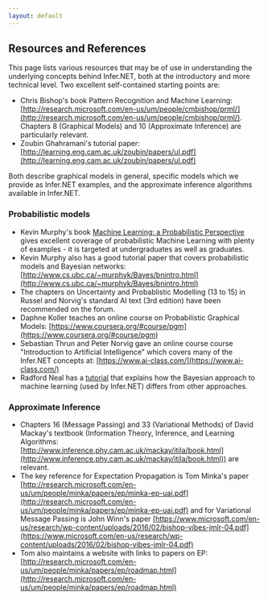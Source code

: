 ```yaml
---
layout: default
---
```


## Resources and References

This page lists various resources that may be of use in understanding the underlying concepts behind Infer.NET, both at the introductory and more technical level. Two excellent self-contained starting points are:

*   Chris Bishop's book Pattern Recognition and Machine Learning: [http://research.microsoft.com/en-us/um/people/cmbishop/prml/](http://research.microsoft.com/en-us/um/people/cmbishop/prml/). Chapters 8 (Graphical Models) and 10 (Approximate Inference) are particularly relevant.
*   Zoubin Ghahramani's tutorial paper: [http://learning.eng.cam.ac.uk/zoubin/papers/ul.pdf](http://learning.eng.cam.ac.uk/zoubin/papers/ul.pdf)

Both describe graphical models in general, specific models which we provide as Infer.NET examples, and the approximate inference algorithms available in Infer.NET.

### Probabilistic models

*   Kevin Murphy's book [Machine Learning: a Probabilistic Perspective](http://www.cs.ubc.ca/~murphyk/MLbook/index.html) gives excellent coverage of probabilistic Machine Learning with plenty of examples - it is targeted at undergraduates as well as graduates.
*   Kevin Murphy also has a good tutorial paper that covers probabilistic models and Bayesian networks: [http://www.cs.ubc.ca/~murphyk/Bayes/bnintro.html](http://www.cs.ubc.ca/~murphyk/Bayes/bnintro.html)
*   The chapters on Uncertainty and Probablistic Modelling (13 to 15) in Russel and Norvig's standard AI text (3rd edition) have been recommended on the forum.
*   Daphne Koller teaches an online course on Probabilistic Graphical Models: [https://www.coursera.org/#course/pgm](https://www.coursera.org/#course/pgm)
*   Sebastian Thrun and Peter Norvig gave an online course course "Introduction to Artificial Intelligence" which covers many of the Infer.NET concepts at: [https://www.ai-class.com/](https://www.ai-class.com/)
*   Radford Neal has a [tutorial](http://www.cs.toronto.edu/~radford/ftp/bayes-tut.pdf) that explains how the Bayesian approach to machine learning (used by Infer.NET) differs from other approaches.

### Approximate Inference

*   Chapters 16 (Message Passing) and 33 (Variational Methods) of David Mackay's textbook (Information Theory, Inference, and Learning Algorithms: [http://www.inference.phy.cam.ac.uk/mackay/itila/book.html](http://www.inference.phy.cam.ac.uk/mackay/itila/book.html)) are relevant.
*   The key reference for Expectation Propagation is Tom Minka's paper [http://research.microsoft.com/en-us/um/people/minka/papers/ep/minka-ep-uai.pdf](http://research.microsoft.com/en-us/um/people/minka/papers/ep/minka-ep-uai.pdf) and for Variational Message Passing is John Winn's paper [https://www.microsoft.com/en-us/research/wp-content/uploads/2016/02/bishop-vibes-jmlr-04.pdf](https://www.microsoft.com/en-us/research/wp-content/uploads/2016/02/bishop-vibes-jmlr-04.pdf)
*   Tom also maintains a website with links to papers on EP: [http://research.microsoft.com/en-us/um/people/minka/papers/ep/roadmap.html](http://research.microsoft.com/en-us/um/people/minka/papers/ep/roadmap.html)

